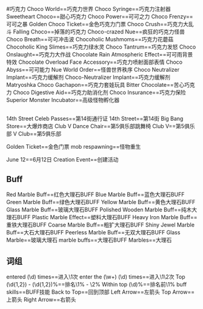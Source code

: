 #巧克力
	Choco World==巧克力世界
	Choco Syringe==巧克力注射器
	Sweetheart Choco==甜心巧克力
	Choco Power==可可之力
	Choco Frenzy==可可之暴
	Golden Choco Ticket==金色巧克力门票
	Choco Crush==巧克力大乱斗
	Falling Choco==掉落的巧克力
	Choco\-crazed Nue==疯狂的巧克力怪兽
	Choco Breath==可可冲击波
	Chocoholic Mushmoms==巧克力花蘑菇
	Chocoholic King Slimes==巧克力绿水灵
	Choco Tantrum==巧克力发怒
	Choco Onslaught==巧克力大作战
	Chocolate Rain Atmospheric Effect==可可雨背景特效
	Chocolate Overload Face Accessory==巧克力喷射面部表情
	Choco Abyss==可可能力
	Nue World Order==怪兽世界秩序
	Choco Neutralizer Implant==巧克力缓解剂
	Choco\-Neutralizer Implant==巧克力缓解剂
	Matryoshka Choco Gachapon==巧克力套娃玩具
	Bitter Chocolate==苦心巧克力
	Choco Digestive Aid==巧克力助消化剂
	Choco Insurance==巧克力保险
	Superior Monster Incubator==高级怪物孵化器
##
14th Street Celeb Passes==第14街通行证
14th Street==第14街
Big Bang Store==大爆炸商店
Club V Dance Chair==第5俱乐部跳舞椅
Club V==第5俱乐部
V Club==第5俱乐部

Golden Ticket==金色门票
mob respawning==怪物重生

June 12==6月12日
Creation Event==创建活动

## Buff
Red Marble Buff==红色大理石BUFF
Blue Marble Buff==蓝色大理石BUFF
Green Marble Buff==绿色大理石BUFF
Yellow Marble Buff==黄色大理石BUFF
Glass Marble Buff==玻璃大理石BUFF
Polished Wooden Marble Buff==纯木大理石BUFF
Plastic Marble Effect==塑料大理石BUFF
Heavy Iron Marble Buff==重铁大理石BUFF
Coarse Marble Buff==粗犷大理石BUFF
Shiny Jewel Marble Buff==大石大理石BUFF
Peerless Marble Buff==无双大理石BUFF
Glass Marble==玻璃大理石
marble buffs==大理石BUFF
Marbles==大理石

## 词组
entered (\d) times==进入\1次
enter the (\w+) (\d) times==进入\1\2次
Top (\d{1,2}) - (\d{1,2})%==排名\1% - \2%
Within top (\d)%==排名前\1%
buff skills==BUFF技能
Back to Top==回到顶部
Left Arrow==左箭头
Top Arrow==上箭头
Right Arrow==右箭头

